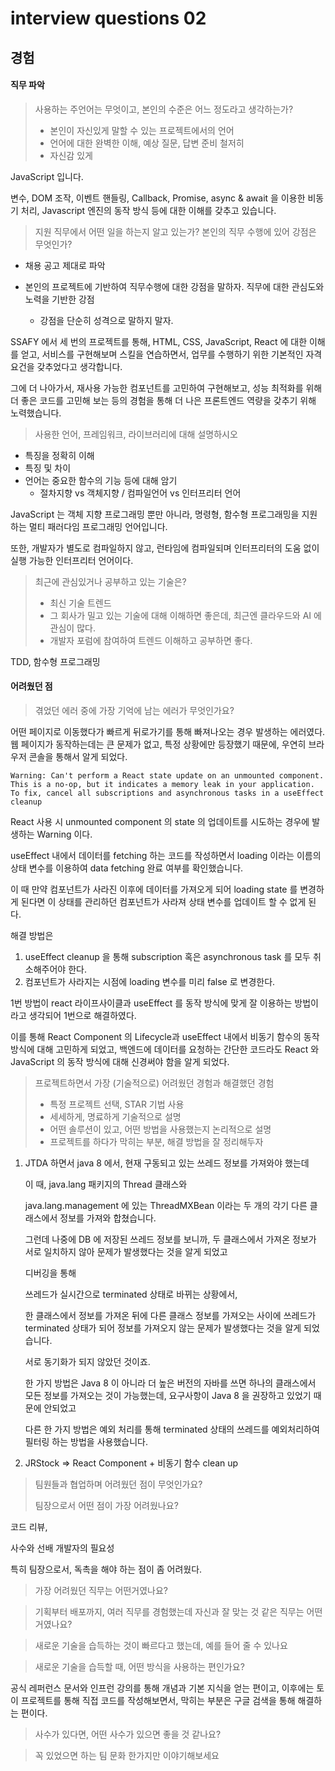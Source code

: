 # interview questions 02

## 경험 

####  직무 파악 

>사용하는 주언어는 무엇이고, 본인의 수준은 어느 정도라고 생각하는가?
>
>- 본인이 자신있게 말할 수 있는 프로젝트에서의 언어 
>- 언어에 대한 완벽한 이해, 예상 질문, 답변 준비 철저히 
>- 자신감 있게 

JavaScript 입니다. 

변수, DOM 조작, 이벤트 핸들링, Callback, Promise, async & await 을 이용한 비동기 처리, Javascript 엔진의 동작 방식 등에 대한 이해를 갖추고 있습니다. 

>지원 직무에서 어떤 일을 하는지 알고 있는가? 본인의 직무 수행에 있어 강점은 무엇인가?

- 채용 공고 제대로 파악 
- 본인의 프로젝트에 기반하여 직무수행에 대한 강점을 말하자. 직무에 대한 관심도와 노력을 기반한 강점 

  - 강점을 단순히 성격으로 말하지 말자.


SSAFY 에서 세 번의 프로젝트를 통해, HTML, CSS, JavaScript, React 에 대한 이해를 얻고, 서비스를 구현해보며 스킬을 연습하면서, 업무를 수행하기 위한 기본적인 자격 요건을 갖추었다고 생각합니다. 

그에 더 나아가서, 재사용 가능한 컴포넌트를 고민하여 구현해보고, 성능 최적화를 위해 더 좋은 코드를 고민해 보는 등의 경험을 통해 더 나은 프론트엔드 역량을 갖추기 위해 노력했습니다. 



>사용한 언어, 프레임워크, 라이브러리에 대해 설명하시오

- 특징을 정확히 이해 
- 특징 및 차이 
- 언어는 중요한 함수의 기능 등에 대해 암기
  - 절차지향 vs 객체지향 / 컴파일언어 vs 인터프리터 언어

JavaScript 는 객체 지향 프로그래밍 뿐만 아니라, 명령형, 함수형 프로그래밍을 지원하는 멀티 패러다임 프로그래밍 언어입니다. 

또한, 개발자가 별도로 컴파일하지 않고, 런타임에 컴파일되며 인터프리터의 도움 없이 실행 가능한 인터프리터 언어이다. 



>최근에 관심있거나 공부하고 있는 기술은?
>
>- 최신 기술 트렌드
>- 그 회사가 밀고 있는 기술에 대해 이해하면 좋은데, 최근엔 클라우드와 AI 에 관심이 많다. 
>- 개발자 포럼에 참여하여 트렌드 이해하고 공부하면 좋다. 

TDD, 함수형 프로그래밍



#### 어려웠던 점

>겪었던 에러 중에 가장 기억에 남는 에러가 무엇인가요?

어떤 페이지로 이동했다가 빠르게 뒤로가기를 통해 빠져나오는 경우 발생하는 에러였다. 웹 페이지가 동작하는데는 큰 문제가 없고, 특정 상황에만 등장했기 때문에, 우연히 브라우저 콘솔을 통해서 알게 되었다. 

```
Warning: Can't perform a React state update on an unmounted component.
This is a no-op, but it indicates a memory leak in your application.
To fix, cancel all subscriptions and asynchronous tasks in a useEffect cleanup
```

React 사용 시 unmounted component 의 state 의 업데이트를 시도하는 경우에 발생하는 Warning 이다. 

useEffect 내에서 데이터를 fetching 하는 코드를 작성하면서 loading 이라는 이름의 상태 변수를 이용하여 data fetching 완료 여부를 확인했습니다. 

 이 때 만약 컴포넌트가 사라진 이후에 데이터를 가져오게 되어 loading state 를 변경하게 된다면 이 상태를 관리하던 컴포넌트가 사라져 상태 변수를 업데이트 할 수 없게 된다. 

해결 방법은 

1. useEffect cleanup 을 통해 subscription 혹은 asynchronous task 를 모두 취소해주어야 한다.
2. 컴포넌트가 사라지는 시점에 loading 변수를 미리 false 로 변경한다. 

1번 방법이 react 라이프사이클과 useEffect 를 동작 방식에 맞게 잘 이용하는 방법이라고 생각되어 1번으로 해결하였다. 

이를 통해 React Component 의 Lifecycle과 useEffect 내에서 비동기 함수의 동작 방식에 대해 고민하게 되었고, 백엔드에 데이터를 요청하는 간단한 코드라도 React 와 JavaScript 의 동작 방식에 대해 신경써야 함을 알게 되었다. 



>프로젝트하면서 가장 (기술적으로) 어려웠던 경험과 해결했던 경험
>
>- 특정 프로젝트 선택, STAR 기법 사용
>  - 세세하게, 명료하게 기술적으로 설명
>  - 어떤 솔루션이 있고, 어떤 방법을 사용했는지 논리적으로 설명
>- 프로젝트를 하다가 막히는 부분, 해결 방법을 잘 정리해두자

1. JTDA 하면서 java 8 에서, 현재 구동되고 있는 쓰레드 정보를 가져와야 했는데 

   이 때, java.lang 패키지의 Thread 클래스와 

   java.lang.management 에 있는 ThreadMXBean 이라는 두 개의 각기 다른 클래스에서 정보를 가져와 합쳤습니다. 

   

   그런데 나중에 DB 에 저장된 쓰레드 정보를 보니까, 두 클래스에서 가져온 정보가 서로 일치하지 않아 문제가 발생했다는 것을 알게 되었고 

   디버깅을 통해 

   쓰레드가 실시간으로 terminated 상태로 바뀌는 상황에서, 

   한 클래스에서 정보를 가져온 뒤에 다른 클래스 정보를 가져오는 사이에 쓰레드가 terminated 상태가 되어 정보를 가져오지 않는 문제가 발생했다는 것을 알게 되었습니다. 

   서로 동기화가 되지 않았던 것이죠. 

   한 가지 방법은 Java 8 이 아니라 더 높은 버전의 자바를 쓰면 하나의 클래스에서 모든 정보를 가져오는 것이 가능했는데, 요구사항이 Java 8 을 권장하고 있었기 때문에 안되었고 

   다른 한 가지 방법은 예외 처리를 통해 terminated 상태의 쓰레드를 예외처리하여 필터링 하는 방법을 사용했습니다. 

   

      





1. JRStock => React Component + 비동기 함수 clean up 

   

> 팀원들과 협업하며 어려웠던 점이 무엇인가요?
>
> 팀장으로서 어떤 점이 가장 어려웠나요?

코드 리뷰, 

사수와 선배 개발자의 필요성

특히 팀장으로서, 독촉을 해야 하는 점이 좀 어려웠다. 



>가장 어려웠던 직무는 어떤거였나요?

>기획부터 배포까지, 여러 직무를 경험했는데 자신과 잘 맞는 것 같은 직무는 어떤 거였나요?

>새로운 기술을 습득하는 것이 빠르다고 했는데, 예를 들어 줄 수 있나요 



> 새로운 기술을 습득할 때, 어떤 방식을 사용하는 편인가요?

공식 레퍼런스 문서와 인프런 강의를 통해 개념과 기본 지식을 얻는 편이고, 이후에는 토이 프로젝트를 통해 직접 코드를 작성해보면서, 막히는 부분은 구글 검색을 통해 해결하는 편이다. 



>사수가 있다면, 어떤 사수가 있으면 좋을 것 같나요? 

>꼭 있었으면 하는 팀 문화 한가지만 이야기해보세요 

